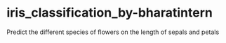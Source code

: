 # iris_classification_by-bharatintern
Predict the different species of flowers on the length of sepals and petals
